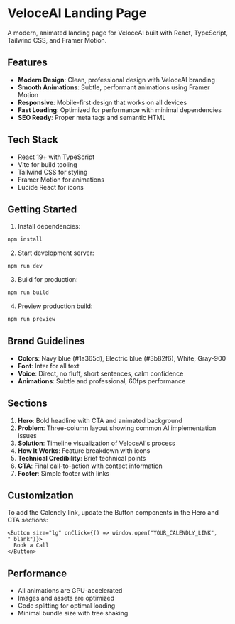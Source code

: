# VeloceAI Landing Page

A modern, animated landing page for VeloceAI built with React, TypeScript, Tailwind CSS, and Framer Motion.

## Features

- **Modern Design**: Clean, professional design with VeloceAI branding
- **Smooth Animations**: Subtle, performant animations using Framer Motion
- **Responsive**: Mobile-first design that works on all devices
- **Fast Loading**: Optimized for performance with minimal dependencies
- **SEO Ready**: Proper meta tags and semantic HTML

## Tech Stack

- React 19+ with TypeScript
- Vite for build tooling
- Tailwind CSS for styling
- Framer Motion for animations
- Lucide React for icons

## Getting Started

1. Install dependencies:

```bash
npm install
```

2. Start development server:

```bash
npm run dev
```

3. Build for production:

```bash
npm run build
```

4. Preview production build:

```bash
npm run preview
```

## Brand Guidelines

- **Colors**: Navy blue (#1a365d), Electric blue (#3b82f6), White, Gray-900
- **Font**: Inter for all text
- **Voice**: Direct, no fluff, short sentences, calm confidence
- **Animations**: Subtle and professional, 60fps performance

## Sections

1. **Hero**: Bold headline with CTA and animated background
2. **Problem**: Three-column layout showing common AI implementation issues
3. **Solution**: Timeline visualization of VeloceAI's process
4. **How It Works**: Feature breakdown with icons
5. **Technical Credibility**: Brief technical points
6. **CTA**: Final call-to-action with contact information
7. **Footer**: Simple footer with links

## Customization

To add the Calendly link, update the Button components in the Hero and CTA sections:

```tsx
<Button size="lg" onClick={() => window.open("YOUR_CALENDLY_LINK", "_blank")}>
  Book a Call
</Button>
```

## Performance

- All animations are GPU-accelerated
- Images and assets are optimized
- Code splitting for optimal loading
- Minimal bundle size with tree shaking
